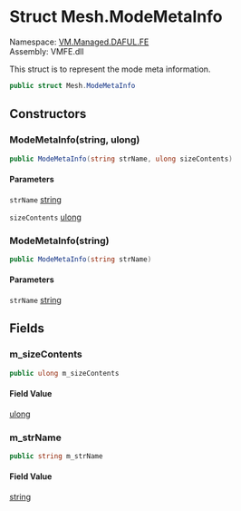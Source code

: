 # Struct Mesh.ModeMetaInfo

Namespace: [VM.Managed.DAFUL.FE](VM.Managed.DAFUL.FE.md)  
Assembly: VMFE.dll  

This struct is to represent the mode meta information.

```csharp
public struct Mesh.ModeMetaInfo
```

## Constructors

### ModeMetaInfo\(string, ulong\)

```csharp
public ModeMetaInfo(string strName, ulong sizeContents)
```

#### Parameters

`strName` [string](https://learn.microsoft.com/dotnet/api/system.string)

`sizeContents` [ulong](https://learn.microsoft.com/dotnet/api/system.uint64)

### ModeMetaInfo\(string\)

```csharp
public ModeMetaInfo(string strName)
```

#### Parameters

`strName` [string](https://learn.microsoft.com/dotnet/api/system.string)

## Fields

### m\_sizeContents

```csharp
public ulong m_sizeContents
```

#### Field Value

 [ulong](https://learn.microsoft.com/dotnet/api/system.uint64)

### m\_strName

```csharp
public string m_strName
```

#### Field Value

 [string](https://learn.microsoft.com/dotnet/api/system.string)



